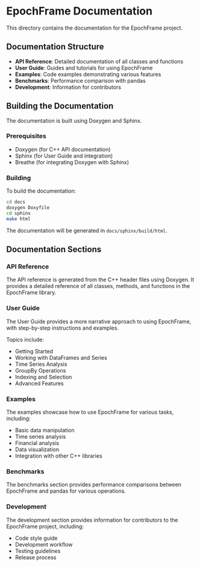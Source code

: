 # EpochFrame Documentation

This directory contains the documentation for the EpochFrame project.

## Documentation Structure

- **API Reference**: Detailed documentation of all classes and functions
- **User Guide**: Guides and tutorials for using EpochFrame
- **Examples**: Code examples demonstrating various features
- **Benchmarks**: Performance comparison with pandas
- **Development**: Information for contributors

## Building the Documentation

The documentation is built using Doxygen and Sphinx.

### Prerequisites

- Doxygen (for C++ API documentation)
- Sphinx (for User Guide and integration)
- Breathe (for integrating Doxygen with Sphinx)

### Building

To build the documentation:

```bash
cd docs
doxygen Doxyfile
cd sphinx
make html
```

The documentation will be generated in `docs/sphinx/build/html`.

## Documentation Sections

### API Reference

The API reference is generated from the C++ header files using Doxygen. It provides a detailed reference of all classes, methods, and functions in the EpochFrame library.

### User Guide

The User Guide provides a more narrative approach to using EpochFrame, with step-by-step instructions and examples.

Topics include:

- Getting Started
- Working with DataFrames and Series
- Time Series Analysis
- GroupBy Operations
- Indexing and Selection
- Advanced Features

### Examples

The examples showcase how to use EpochFrame for various tasks, including:

- Basic data manipulation
- Time series analysis
- Financial analysis
- Data visualization
- Integration with other C++ libraries

### Benchmarks

The benchmarks section provides performance comparisons between EpochFrame and pandas for various operations.

### Development

The development section provides information for contributors to the EpochFrame project, including:

- Code style guide
- Development workflow
- Testing guidelines
- Release process 